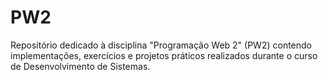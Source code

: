 # PW2
Repositório dedicado à disciplina "Programação Web 2" (PW2) contendo implementações, exercícios e projetos práticos realizados durante o curso de Desenvolvimento de Sistemas.
